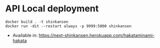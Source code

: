 # API Local deployment

```
docker build . -t shinkansen
docker run -dit --restart always -p 9999:5000 shinkansen 
```
* Available in: https://next-shinkansen.herokuapp.com/hakataminami-hakata
